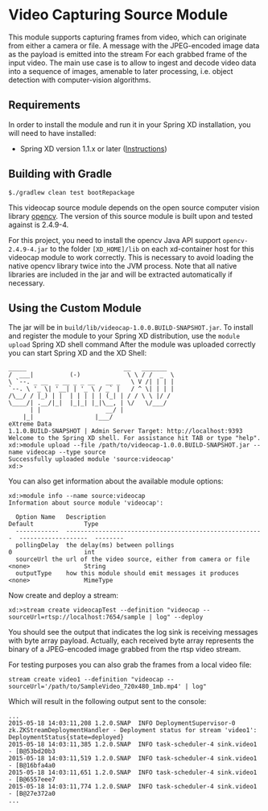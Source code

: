Video Capturing Source Module
================================

This module supports capturing frames from video, which can originate from either a camera or file.
A message with the JPEG-encoded image data as the payload is emitted into the stream For each grabbed frame of the input video.
The main use case is to allow to ingest and decode video data into a sequence of images, amenable to later processing, i.e. object detection with computer-vision algorithms.

## Requirements

In order to install the module and run it in your Spring XD installation, you will need to have installed:

* Spring XD version 1.1.x or later ([Instructions](http://docs.spring.io/spring-xd/docs/current/reference/html/#getting-started))

## Building with Gradle

	$./gradlew clean test bootRepackage

This videocap source module depends on the open source computer vision library [opencv](http://opencv.org).
The version of this source module is built upon and tested against is 2.4.9-4. 

For this project, you need to install the opencv Java API support `opencv-2.4.9-4.jar` to the folder `[XD_HOME]/lib` on each xd-container host for this videocap module to work correctly. This is necessary to avoid loading the native opencv library twice into the JVM process. Note that all native libraries are included in the jar and will be extracted automatically if necessary.

## Using the Custom Module

The jar will be in `build/lib/videocap-1.0.0.BUILD-SNAPSHOT.jar`. To install and register the module to your Spring XD distribution, use the `module upload` Spring XD shell command
After the module was uploaded correctly you can start Spring XD and the XD Shell:


	_____                           __   _______
	/  ___|          (-)             \ \ / /  _  \
	\ `--. _ __  _ __ _ _ __   __ _   \ V /| | | |
 	`--. \ '_ \| '__| | '_ \ / _` |   / ^ \| | | |
	/\__/ / |_) | |  | | | | | (_| | / / \ \ |/ /
	\____/| .__/|_|  |_|_| |_|\__, | \/   \/___/
    	  | |                  __/ |
      	|_|                 |___/
	eXtreme Data
	1.1.0.BUILD-SNAPSHOT | Admin Server Target: http://localhost:9393
	Welcome to the Spring XD shell. For assistance hit TAB or type "help".
	xd:>module upload --file /path/to/videocap-1.0.0.BUILD-SNAPSHOT.jar --name videocap --type source
	Successfully uploaded module 'source:videocap'
	xd:>

You can also get information about the available module options:

```
xd:>module info --name source:videocap
Information about source module 'videocap':

  Option Name   Description                                              Default              Type
  ------------  -------------------------------------------------------  -------------------  --------
  pollingDelay  the delay(ms) between pollings                           0                    int
  sourceUrl	the url of the video source, either from camera or file  <none>               String
  outputType    how this module should emit messages it produces         <none>               MimeType
```

Now create and deploy a stream:

	xd:>stream create videocapTest --definition "videocap --sourceUrl=rtsp://localhost:7654/sample | log" --deploy


You should see the output that indicates the log sink is receiving messages with byte array payload. Actually, each received byte array represents the binary of a JPEG-encoded image grabbed from the rtsp video stream. 

For testing purposes you can also grab the frames from a local video file:

	stream create video1 --definition "videocap --sourceUrl='/path/to/SampleVideo_720x480_1mb.mp4' | log"
	
Which will result in the following output sent to the console:
```
...
2015-05-18 14:03:11,208 1.2.0.SNAP  INFO DeploymentSupervisor-0 zk.ZKStreamDeploymentHandler - Deployment status for stream 'video1': DeploymentStatus{state=deployed}
2015-05-18 14:03:11,385 1.2.0.SNAP  INFO task-scheduler-4 sink.video1 - [B@53bd20b3
2015-05-18 14:03:11,519 1.2.0.SNAP  INFO task-scheduler-4 sink.video1 - [B@16bfa4a0
2015-05-18 14:03:11,651 1.2.0.SNAP  INFO task-scheduler-4 sink.video1 - [B@6557eee7
2015-05-18 14:03:11,774 1.2.0.SNAP  INFO task-scheduler-4 sink.video1 - [B@27e372a0
...
```